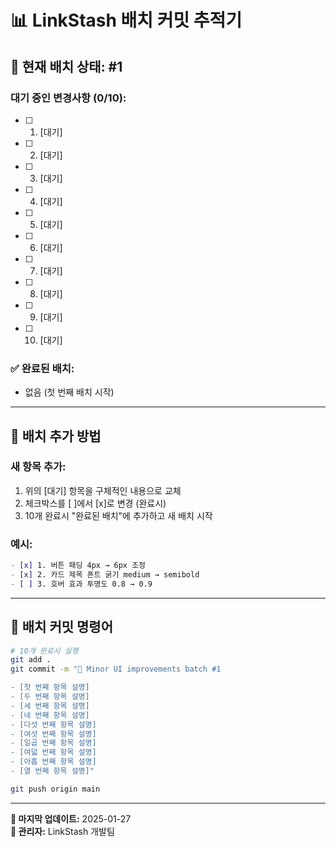 # 📊 LinkStash 배치 커밋 추적기

## 🔄 **현재 배치 상태: #1**

### **대기 중인 변경사항 (0/10):**
- [ ] 1. [대기]
- [ ] 2. [대기]
- [ ] 3. [대기]
- [ ] 4. [대기]
- [ ] 5. [대기]
- [ ] 6. [대기]
- [ ] 7. [대기]
- [ ] 8. [대기]
- [ ] 9. [대기]
- [ ] 10. [대기]

### **✅ 완료된 배치:**
- 없음 (첫 번째 배치 시작)

---

## 📝 **배치 추가 방법**

### **새 항목 추가:**
1. 위의 [대기] 항목을 구체적인 내용으로 교체
2. 체크박스를 [ ]에서 [x]로 변경 (완료시)
3. 10개 완료시 "완료된 배치"에 추가하고 새 배치 시작

### **예시:**
```markdown
- [x] 1. 버튼 패딩 4px → 6px 조정
- [x] 2. 카드 제목 폰트 굵기 medium → semibold
- [ ] 3. 호버 효과 투명도 0.8 → 0.9
```

---

## 🚀 **배치 커밋 명령어**

```bash
# 10개 완료시 실행
git add .
git commit -m "🎨 Minor UI improvements batch #1

- [첫 번째 항목 설명]
- [두 번째 항목 설명]
- [세 번째 항목 설명]
- [네 번째 항목 설명]
- [다섯 번째 항목 설명]
- [여섯 번째 항목 설명]
- [일곱 번째 항목 설명]
- [여덟 번째 항목 설명]
- [아홉 번째 항목 설명]
- [열 번째 항목 설명]"

git push origin main
```

---

**📅 마지막 업데이트:** 2025-01-27  
**👤 관리자:** LinkStash 개발팀 